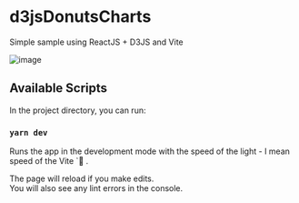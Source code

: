 # d3jsDonutsCharts
Simple sample using ReactJS + D3JS and Vite

![image](https://user-images.githubusercontent.com/1831642/188481037-602ebf71-fcce-4088-b37e-10dc7e0308cc.png)

## Available Scripts

In the project directory, you can run:

### `yarn dev`

Runs the app in the development mode with the speed of the light - I mean speed of the Vite `:rocket: .<br />

The page will reload if you make edits.<br />
You will also see any lint errors in the console.
